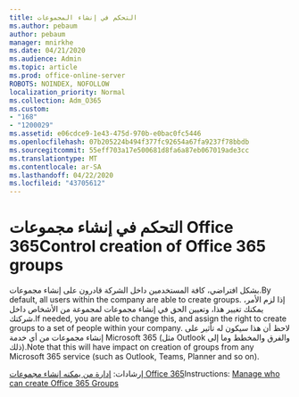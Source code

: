 ```yaml
---
title: التحكم في إنشاء المجموعات
ms.author: pebaum
author: pebaum
manager: mnirkhe
ms.date: 04/21/2020
ms.audience: Admin
ms.topic: article
ms.prod: office-online-server
ROBOTS: NOINDEX, NOFOLLOW
localization_priority: Normal
ms.collection: Adm_O365
ms.custom:
- "168"
- "1200029"
ms.assetid: e06cdce9-1e43-475d-970b-e0bac0fc5446
ms.openlocfilehash: 07b205224b494f377fc92654a67fa9237f78bbdb
ms.sourcegitcommit: 55eff703a17e500681d8fa6a87eb067019ade3cc
ms.translationtype: MT
ms.contentlocale: ar-SA
ms.lasthandoff: 04/22/2020
ms.locfileid: "43705612"
---
```

# <a name="control-creation-of-office-365-groups"></a><span data-ttu-id="160ce-102">التحكم في إنشاء مجموعات Office 365</span><span class="sxs-lookup"><span data-stu-id="160ce-102">Control creation of Office 365 groups</span></span>

<span data-ttu-id="160ce-103">بشكل افتراضي، كافة المستخدمين داخل الشركة قادرون على إنشاء مجموعات.</span><span class="sxs-lookup"><span data-stu-id="160ce-103">By default, all users within the company are able to create groups.</span></span> <span data-ttu-id="160ce-104">إذا لزم الأمر، يمكنك تغيير هذا، وتعيين الحق في إنشاء مجموعات لمجموعة من الأشخاص داخل شركتك.</span><span class="sxs-lookup"><span data-stu-id="160ce-104">If needed, you are able to change this, and assign the right to create groups to a set of people within your company.</span></span> <span data-ttu-id="160ce-105">لاحظ أن هذا سيكون له تأثير على إنشاء مجموعات من أي خدمة Microsoft 365 (مثل Outlook والفرق والمخطط وما إلى ذلك).</span><span class="sxs-lookup"><span data-stu-id="160ce-105">Note that this will have impact on creation of groups from any Microsoft 365 service (such as Outlook, Teams, Planner and so on).</span></span>
  
<span data-ttu-id="160ce-106">إرشادات: [إدارة من يمكنه إنشاء مجموعات Office 365](https://docs.microsoft.com/office365/admin/create-groups/manage-creation-of-groups)</span><span class="sxs-lookup"><span data-stu-id="160ce-106">Instructions: [Manage who can create Office 365 Groups](https://docs.microsoft.com/office365/admin/create-groups/manage-creation-of-groups)</span></span>
